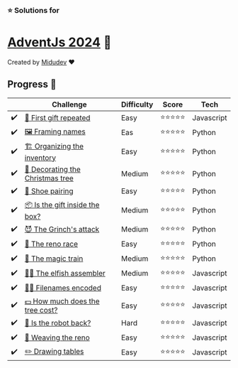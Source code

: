 ### ⭐ Solutions for 
# [AdventJs 2024](https://adventjs.dev/) 🎄

Created by [Midudev](https://twitter.com/midudev) ❤️

## Progress 📅

|     | Challenge | Difficulty | Score | Tech |
| --- | --------- | ---------- | ----- | ---- |
| ✔️ | [🎁 First gift repeated](./1-first-gift-repeated/) | Easy | ⭐⭐⭐⭐⭐ | Javascript |
| ✔️ | [🖼️ Framing names](./2-framing-names/)| Eas | ⭐⭐⭐⭐⭐ | Python|
| ✔️ | [🏗️ Organizing the inventory](./3-organizing-the-inventory/) | Easy | ⭐⭐⭐⭐⭐ | Python|
| ✔️ | [🎄 Decorating the Christmas tree](./4-decorating-the-christmas-tree/) | Medium | ⭐⭐⭐⭐⭐ | Python |
| ✔️ | [👞 Shoe pairing](./5-shoe-pairing/) | Easy | ⭐⭐⭐⭐⭐ | Python |
| ✔️ | [📦 Is the gift inside the box?](./6-is-the-gift-inside-the-box/) | Medium | ⭐⭐⭐⭐⭐ | Python |
| ✔️ | [😈 The Grinch's attack](./7-the-grinchs-attack/) | Medium | ⭐⭐⭐⭐⭐ | Python |
| ✔️ | [🦌 The reno race](./8-the-reno-race/) | Easy | ⭐⭐⭐⭐⭐ | Python |
| ✔️ | [🚂 The magic train](./9-the-magic-train/) | Medium | ⭐⭐⭐⭐⭐ | Python |
| ✔️ | [🧑‍💻 The elfish assembler](./10-the-elfish-assembler/) | Medium | ⭐⭐⭐⭐⭐ | Javascript |
| ✔️ | [🏴‍☠️ Filenames encoded](./11-filenames-encoded/) | Easy | ⭐⭐⭐⭐⭐ | Javascript |
| ✔️ | [💵 How much does the tree cost? ](./12-how-much-does-the-tree-cost/) | Easy | ⭐⭐⭐⭐⭐ | Javascript |
| ✔️ | [🤖 Is the robot back? ](./13-is-the-robot-back/) | Hard | ⭐⭐⭐⭐⭐ | Javascript |
| ✔️ | [🦌 Weaving the reno ](./14-Weaving-the-reno/) | Easy | ⭐⭐⭐⭐⭐ | Javascript |
| ✔️ | [✏️  Drawing tables ](./15-drawing-tables/) | Easy | ⭐⭐⭐⭐⭐ | Javascript |
